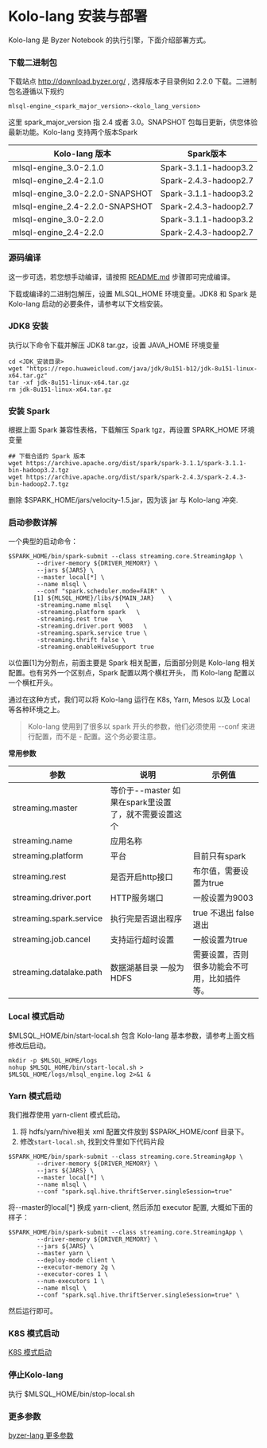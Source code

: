 # Kolo-lang 安装与部署

Kolo-lang 是 Byzer Notebook 的执行引擎，下面介绍部署方式。

###  下载二进制包

下载站点 http://download.byzer.org/ , 选择版本子目录例如 2.2.0 下载。二进制包名遵循以下规约

```
mlsql-engine_<spark_major_version>-<kolo_lang_version>    
```
这里 spark_major_version 指 2.4 或者 3.0。SNAPSHOT 包每日更新，供您体验最新功能。Kolo-lang 支持两个版本Spark

| Kolo-lang 版本                  | Spark版本                  |
|---------------------------------|-----------------------|
| mlsql-engine_3.0-2.1.0          | Spark-3.1.1-hadoop3.2 |
| mlsql-engine_2.4-2.1.0          | Spark-2.4.3-hadoop2.7 | 
| mlsql-engine_3.0-2.2.0-SNAPSHOT | Spark-3.1.1-hadoop3.2 |
| mlsql-engine_2.4-2.2.0-SNAPSHOT | Spark-2.4.3-hadoop2.7 |
| mlsql-engine_3.0-2.2.0          | Spark-3.1.1-hadoop3.2 |
| mlsql-engine_2.4-2.2.0          | Spark-2.4.3-hadoop2.7 |

### 源码编译

这一步可选，若您想手动编译，请按照 [README.md](https://github.com/byzer-org/byzer-lang#building-a-distribution) 步骤即可完成编译。



下载或编译的二进制包解压，设置 MLSQL_HOME 环境变量。JDK8 和 Spark 是 Kolo-lang 启动的必要条件，请参考以下文档安装。  

### JDK8 安装

执行以下命令下载并解压 JDK8 tar.gz，设置 JAVA_HOME 环境变量

```shell
cd <JDK_安装目录>
wget "https://repo.huaweicloud.com/java/jdk/8u151-b12/jdk-8u151-linux-x64.tar.gz" 
tar -xf jdk-8u151-linux-x64.tar.gz  
rm jdk-8u151-linux-x64.tar.gz
```

### 安装 Spark

根据上面 Spark 兼容性表格，下载解压 Spark tgz，再设置 SPARK_HOME 环境变量
```shell
## 下载合适的 Spark 版本
wget https://archive.apache.org/dist/spark/spark-3.1.1/spark-3.1.1-bin-hadoop3.2.tgz
wget https://archive.apache.org/dist/spark/spark-2.4.3/spark-2.4.3-bin-hadoop2.7.tgz
```
删除 $SPARK_HOME/jars/velocity-1.5.jar，因为该 jar 与 Kolo-lang 冲突. 

### 启动参数详解
一个典型的启动命令：
```shell
$SPARK_HOME/bin/spark-submit --class streaming.core.StreamingApp \
        --driver-memory ${DRIVER_MEMORY} \
        --jars ${JARS} \
        --master local[*] \
        --name mlsql \        
        --conf "spark.scheduler.mode=FAIR" \
       [1] ${MLSQL_HOME}/libs/${MAIN_JAR}    \ 
        -streaming.name mlsql    \
        -streaming.platform spark   \
        -streaming.rest true   \
        -streaming.driver.port 9003   \
        -streaming.spark.service true \
        -streaming.thrift false \
        -streaming.enableHiveSupport true
```

以位置[1]为分割点，前面主要是 Spark 相关配置，后面部分则是 Kolo-lang 相关配置。也有另外一个区别点，Spark 配置以两个横杠开头，
而 Kolo-lang 配置以一个横杠开头。

通过在这种方式，我们可以将 Kolo-lang 运行在 K8s, Yarn, Mesos 以及 Local 等各种环境之上。
> Kolo-lang 使用到了很多以 spark 开头的参数，他们必须使用 --conf 来进行配置，而不是 - 配置。这个务必要注意。

**常用参数**

| 参数 | 说明 | 示例值 |
|----|----|-----|
|  streaming.master  |  等价于--master 如果在spark里设置了，就不需要设置这个|     |
|  streaming.name  |  应用名称  |     |
|  streaming.platform  |  平台 |  目前只有spark   |
|  streaming.rest  |  是否开启http接口 |   布尔值，需要设置为true  |
|  streaming.driver.port | HTTP服务端口 |  一般设置为9003  |
|  streaming.spark.service  | 执行完是否退出程序 |  true 不退出  false 退出  |
|  streaming.job.cancel | 支持运行超时设置 |  一般设置为true  |
|  streaming.datalake.path | 数据湖基目录 一般为HDFS |  需要设置，否则很多功能会不可用，比如插件等。 |


### Local 模式启动
$MLSQL_HOME/bin/start-local.sh 包含 Kolo-lang 基本参数，请参考上面文档修改后启动。 

```shell
mkdir -p $MLSQL_HOME/logs
nohup $MLSQL_HOME/bin/start-local.sh > $MLSQL_HOME/logs/mlsql_engine.log 2>&1 &
```

### Yarn 模式启动

我们推荐使用 yarn-client 模式启动。

1. 将 hdfs/yarn/hive相关 xml 配置文件放到 $SPARK_HOME/conf 目录下。
2. 修改`start-local.sh`, 找到文件里如下代码片段

```shell
$SPARK_HOME/bin/spark-submit --class streaming.core.StreamingApp \
        --driver-memory ${DRIVER_MEMORY} \
        --jars ${JARS} \
        --master local[*] \
        --name mlsql \
        --conf "spark.sql.hive.thriftServer.singleSession=true" 
```

将--master的local[*] 换成 yarn-client, 然后添加 executor 配置, 大概如下面的样子：

```shell
$SPARK_HOME/bin/spark-submit --class streaming.core.StreamingApp \
        --driver-memory ${DRIVER_MEMORY} \
        --jars ${JARS} \
        --master yarn \
        --deploy-mode client \
        --executor-memory 2g \
        --executor-cores 1 \
        --num-executors 1 \
        --name mlsql \
        --conf "spark.sql.hive.thriftServer.singleSession=true" \
```

然后运行即可。


### K8S 模式启动
[K8S 模式启动](K8S-deployment.md)

### 停止Kolo-lang
执行 $MLSQL_HOME/bin/stop-local.sh

### 更多参数
[byzer-lang 更多参数](byzer-lang-configuration.md)
